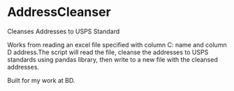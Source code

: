 # AddressCleanser
Cleanses Addresses to USPS Standard

Works from reading an excel file specified with column C: name and column D address.The script will read the file, cleanse the addresses to USPS standards using pandas library, then write to a new file with the cleansed addresses.

Built for my work at BD.
